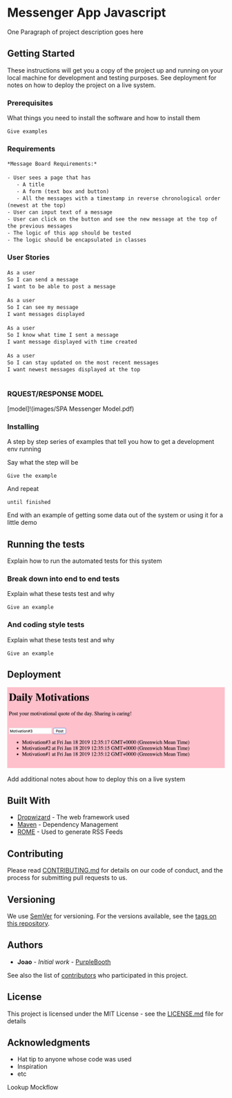 # Messenger App Javascript

One Paragraph of project description goes here

## Getting Started

These instructions will get you a copy of the project up and running on your local machine for development and testing purposes. See deployment for notes on how to deploy the project on a live system.

### Prerequisites

What things you need to install the software and how to install them

```
Give examples
```

### Requirements
```
*Message Board Requirements:*

- User sees a page that has
   - A title
   - A form (text box and button)
   - All the messages with a timestamp in reverse chronological order (newest at the top)
- User can input text of a message
- User can click on the button and see the new message at the top of the previous messages
- The logic of this app should be tested
- The logic should be encapsulated in classes
```

### User Stories 
```
As a user
So I can send a message
I want to be able to post a message

As a user 
So I can see my message
I want messages displayed

As a user
So I know what time I sent a message 
I want message displayed with time created

As a user 
So I can stay updated on the most recent messages
I want newest messages displayed at the top 


```

### RQUEST/RESPONSE MODEL

[model]!(images/SPA Messenger Model.pdf)

### Installing

A step by step series of examples that tell you how to get a development env running

Say what the step will be

```
Give the example
```

And repeat

```
until finished
```

End with an example of getting some data out of the system or using it for a little demo

## Running the tests

Explain how to run the automated tests for this system

### Break down into end to end tests

Explain what these tests test and why

```
Give an example
```

### And coding style tests

Explain what these tests test and why

```
Give an example
```

## Deployment
![motivation](images/motivational_board.png)

Add additional notes about how to deploy this on a live system

## Built With

* [Dropwizard](http://www.dropwizard.io/1.0.2/docs/) - The web framework used
* [Maven](https://maven.apache.org/) - Dependency Management
* [ROME](https://rometools.github.io/rome/) - Used to generate RSS Feeds

## Contributing

Please read [CONTRIBUTING.md](https://gist.github.com/PurpleBooth/b24679402957c63ec426) for details on our code of conduct, and the process for submitting pull requests to us.

## Versioning

We use [SemVer](http://semver.org/) for versioning. For the versions available, see the [tags on this repository](https://github.com/your/project/tags). 

## Authors

* **Joao** - *Initial work* - [PurpleBooth](https://github.com/PurpleBooth)

See also the list of [contributors](https://github.com/your/project/contributors) who participated in this project.

## License

This project is licensed under the MIT License - see the [LICENSE.md](LICENSE.md) file for details

## Acknowledgments

* Hat tip to anyone whose code was used
* Inspiration
* etc



Lookup Mockflow 